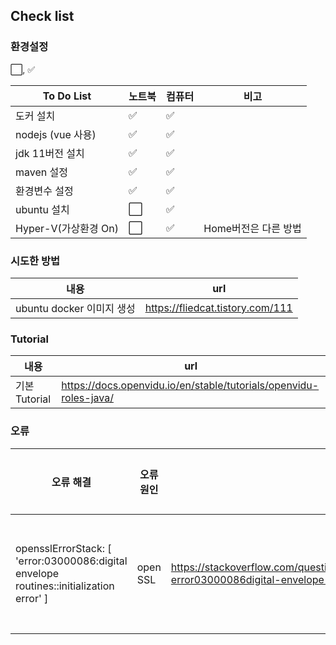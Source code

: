 ## Check list


### 환경설정

:white_large_square:, :white_check_mark:

|To Do List | 노트북 | 컴퓨터|비고|
|------|---|---|---|
|도커 설치 |:white_check_mark:|:white_check_mark:||
|nodejs (vue 사용)|:white_check_mark:|:white_check_mark:||
|jdk 11버전 설치|:white_check_mark:|:white_check_mark:||
|maven 설정|:white_check_mark:|:white_check_mark:||
|환경변수 설정|:white_check_mark:|:white_check_mark:||
|ubuntu 설치|:white_large_square:|:white_check_mark:||
|Hyper-V(가상환경 On)|:white_large_square:|:white_check_mark:|Home버전은 다른 방법|


### 시도한 방법

|내용 | url|
|------|---|
|ubuntu docker 이미지 생성 | https://fliedcat.tistory.com/111|

### Tutorial


|내용 | url|
|------|---|
|기본 Tutorial|https://docs.openvidu.io/en/stable/tutorials/openvidu-roles-java/|


### 오류

|오류 해결|오류 원인 |url|해결 현황|비고|
|------|---|---|---|---|
| opensslErrorStack: [ 'error:03000086:digital envelope routines::initialization error' ]|open SSL |https://stackoverflow.com/questions/74726224/opensslerrorstack-error03000086digital-envelope-routinesinitialization-e|:white_check_mark:|open SSL의 오류로 보임 보안 관련 이슈|
